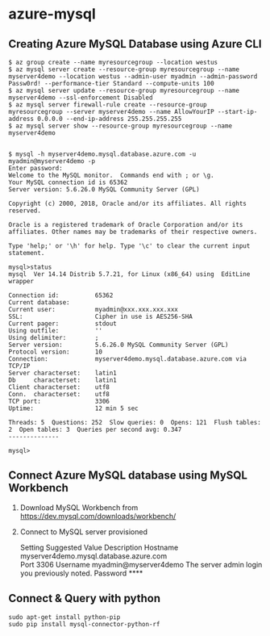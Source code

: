 # azure-mysql
## Creating Azure MySQL Database using Azure CLI

    $ az group create --name myresourcegroup --location westus
    $ az mysql server create --resource-group myresourcegroup --name myserver4demo --location westus --admin-user myadmin --admin-password Passw0rd! --performance-tier Standard --compute-units 100
    $ az mysql server update --resource-group myresourcegroup --name myserver4demo --ssl-enforcement Disabled
    $ az mysql server firewall-rule create --resource-group myresourcegroup --server myserver4demo --name AllowYourIP --start-ip-address 0.0.0.0 --end-ip-address 255.255.255.255
    $ az mysql server show --resource-group myresourcegroup --name myserver4demo


    $ mysql -h myserver4demo.mysql.database.azure.com -u myadmin@myserver4demo -p
    Enter password:
    Welcome to the MySQL monitor.  Commands end with ; or \g.
    Your MySQL connection id is 65362
    Server version: 5.6.26.0 MySQL Community Server (GPL)
    
    Copyright (c) 2000, 2018, Oracle and/or its affiliates. All rights reserved.
    
    Oracle is a registered trademark of Oracle Corporation and/or its affiliates. Other names may be trademarks of their respective owners.
    
    Type 'help;' or '\h' for help. Type '\c' to clear the current input statement.
    
    mysql>status
    mysql  Ver 14.14 Distrib 5.7.21, for Linux (x86_64) using  EditLine wrapper
    
    Connection id:          65362
    Current database:
    Current user:           myadmin@xxx.xxx.xxx.xxx
    SSL:                    Cipher in use is AES256-SHA
    Current pager:          stdout
    Using outfile:          ''
    Using delimiter:        ;
    Server version:         5.6.26.0 MySQL Community Server (GPL)
    Protocol version:       10
    Connection:             myserver4demo.mysql.database.azure.com via TCP/IP
    Server characterset:    latin1
    Db     characterset:    latin1
    Client characterset:    utf8
    Conn.  characterset:    utf8
    TCP port:               3306
    Uptime:                 12 min 5 sec
    
    Threads: 5  Questions: 252  Slow queries: 0  Opens: 121  Flush tables: 2  Open tables: 3  Queries per second avg: 0.347
    --------------
    
    mysql>

## Connect Azure MySQL database using MySQL Workbench
1) Download MySQL Workbench from https://dev.mysql.com/downloads/workbench/
2) Connect to MySQL server provisioned

    Setting	Suggested Value	Description
    Hostname	myserver4demo.mysql.database.azure.com	
    Port	3306
    Username	myadmin@myserver4demo
    The server admin login you previously noted.
    Password	****

## Connect & Query with python
    sudo apt-get install python-pip
    sudo pip install mysql-connector-python-rf
    


